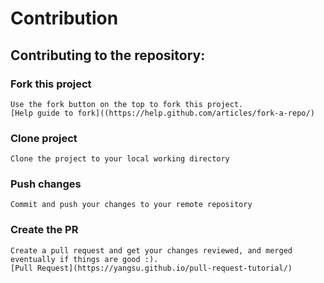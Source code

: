 
# Contribution
## Contributing to the repository:
### Fork this project
    Use the fork button on the top to fork this project.
    [Help guide to fork]((https://help.github.com/articles/fork-a-repo/)
### Clone project
    Clone the project to your local working directory
### Push changes
    Commit and push your changes to your remote repository
### Create the PR
    Create a pull request and get your changes reviewed, and merged eventually if things are good :).
    [Pull Request](https://yangsu.github.io/pull-request-tutorial/)
